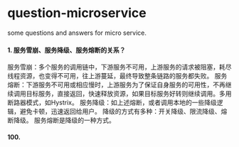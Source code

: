 # question-microservice
some questions and answers for micro service.

#### 1. 服务雪崩、服务降级、服务熔断的关系？
服务雪崩：多个服务的调用链中，下游服务不可用，上游服务的请求被阻塞，耗尽线程资源，也变得不可用，往上游蔓延，最终导致整条链路的服务都失败。
服务熔断：下游服务不可用或相应慢时，上游服务为了保证自身服务的可用性，不再继续调用目标服务，直接返回，快速释放资源，如果目标服务好转则继续调用。多用断路器模式，如Hystrix。
服务降级：如上述熔断，或者调用本地的一些降级逻辑，避免卡顿，迅速返回给用户。
降级的方式有多种：开关降级、限流降级、熔断降级。
服务熔断是降级的一种方式。












#### 100.
